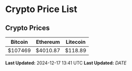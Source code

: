 # Crypto Price List

## Crypto Prices
| Bitcoin | Ethereum | Litecoin |
| ------- | -------- | -------- |
| $107469 | $4010.87 | $118.89 |
**Last Updated:** 2024-12-17 13:41 UTC
**Last Updated:** $DATE$
